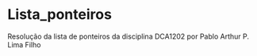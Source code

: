 # Lista_ponteiros
Resolução da lista de ponteiros da disciplina DCA1202 por Pablo Arthur P. Lima Filho
